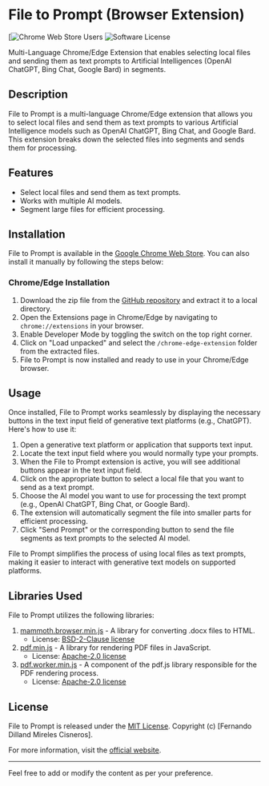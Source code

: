 # File to Prompt (Browser Extension)

[![Chrome Web Store Users](https://img.shields.io/chrome-web-store/users/hmhjddciebeidnliblcaonmdlknagjim?label=Chrome%20Users&style=social&logo=google) ![Software License](https://img.shields.io/badge/license-MIT-brightgreen.svg?style=social)

Multi-Language Chrome/Edge Extension that enables selecting local files and sending them as text prompts to Artificial Intelligences (OpenAI ChatGPT, Bing Chat, Google Bard) in segments.

## Description

File to Prompt is a multi-language Chrome/Edge extension that allows you to select local files and send them as text prompts to various Artificial Intelligence models such as OpenAI ChatGPT, Bing Chat, and Google Bard. This extension breaks down the selected files into segments and sends them for processing.

## Features

- Select local files and send them as text prompts.
- Works with multiple AI models.
- Segment large files for efficient processing.

## Installation

File to Prompt is available in the [Google Chrome Web Store](https://chrome.google.com/webstore/detail/file-to-prompt-for-chatgp/hmhjddciebeidnliblcaonmdlknagjim). You can also install it manually by following the steps below:

### Chrome/Edge Installation

1. Download the zip file from the [GitHub repository](https://github.com/fernandodilland/file-to-prompt/) and extract it to a local directory.
2. Open the Extensions page in Chrome/Edge by navigating to `chrome://extensions` in your browser.
3. Enable Developer Mode by toggling the switch on the top right corner.
4. Click on "Load unpacked" and select the `/chrome-edge-extension` folder from the extracted files.
5. File to Prompt is now installed and ready to use in your Chrome/Edge browser.

## Usage

Once installed, File to Prompt works seamlessly by displaying the necessary buttons in the text input field of generative text platforms (e.g., ChatGPT). Here's how to use it:

1. Open a generative text platform or application that supports text input.
2. Locate the text input field where you would normally type your prompts.
3. When the File to Prompt extension is active, you will see additional buttons appear in the text input field.
4. Click on the appropriate button to select a local file that you want to send as a text prompt.
5. Choose the AI model you want to use for processing the text prompt (e.g., OpenAI ChatGPT, Bing Chat, or Google Bard).
6. The extension will automatically segment the file into smaller parts for efficient processing.
7. Click "Send Prompt" or the corresponding button to send the file segments as text prompts to the selected AI model.

File to Prompt simplifies the process of using local files as text prompts, making it easier to interact with generative text models on supported platforms.

## Libraries Used

File to Prompt utilizes the following libraries:

1. [mammoth.browser.min.js](https://github.com/mwilliamson/mammoth.js/) - A library for converting .docx files to HTML.  
   - License: [BSD-2-Clause license](https://github.com/mwilliamson/mammoth.js/blob/master/LICENSE)
2. [pdf.min.js](https://github.com/mozilla/pdf.js) - A library for rendering PDF files in JavaScript.
   - License: [Apache-2.0 license](https://github.com/mozilla/pdf.js/blob/master/LICENSE)
3. [pdf.worker.min.js](https://github.com/mozilla/pdf.js) - A component of the pdf.js library responsible for the PDF rendering process.
   - License: [Apache-2.0 license](https://github.com/mozilla/pdf.js/blob/master/LICENSE)

## License

File to Prompt is released under the [MIT License](LICENSE). Copyright (c) [Fernando Dilland Mireles Cisneros].

For more information, visit the [official website](https://filetoprompt.com/).

---

Feel free to add or modify the content as per your preference.
